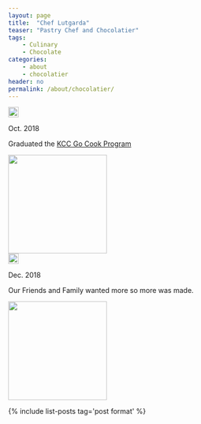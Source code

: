 ```yaml
---
layout: page
title:  "Chef Lutgarda"
teaser: "Pastry Chef and Chocolatier"
tags:
    - Culinary
    - Chocolate
categories:
    - about
    - chocolatier
header: no
permalink: /about/chocolatier/
---
```

<div class="row align-center">
  <div class="columns small-10 large-12">
<div class="timeline">

  <div class="timeline-item">
    <div class="timeline-icon">
      <img src="{{ site.urlimg }}/about/business/greenfavicon-32x32.png" class="" height="21" width="21" alt="">
    </div>
    <div class="timeline-content">
      <p class="timeline-content-date">Oct. 2018</p>
      <p>Graduated the <a href="https://continuinged.kapiolani.hawaii.edu/culinary/">KCC Go Cook Program</a></p>
      <img src="{{ site.urlimg }}/about/business/firstorders.jpg" class="" height="200" alt="">
    </div>
  </div>

  <div class="timeline-item">
    <div class="timeline-icon">
      <img src="{{ site.urlimg }}/about/business/greenfavicon-32x32.png" class="" height="21" width="21" alt="">
    </div>
    <div class="timeline-content right">
      <p class="timeline-content-date">Dec. 2018</p>
      <p>Our Friends and Family wanted more so more was made.</p>
      <img src="{{ site.urlimg }}/about/business/holidayorders.jpg" class="" height="200" alt="">
    </div>
  </div>

</div>

  </div>
</div>



{% include list-posts tag='post format' %}
